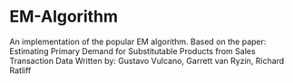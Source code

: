 # EM-Algorithm

An implementation of the popular EM algorithm.
Based on the paper: Estimating Primary Demand for Substitutable Products from Sales Transaction Data
Written by: Gustavo Vulcano, Garrett van Ryzin, Richard Ratliff
